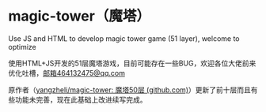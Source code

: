 # magic-tower（魔塔）
Use JS and HTML to develop magic tower game (51 layer), welcome to optimize

使用HTML+JS开发的51层魔塔游戏，目前可能存在一些BUG，欢迎各位大佬前来优化吐槽，邮箱464132475@qq.com

原作者（[yangzheli/magic-tower: 魔塔50层 (github.com)](https://github.com/yangzheli/magic-tower)）更新了前十层而且有些功能未完善，现在此基础上改进续写完成。
